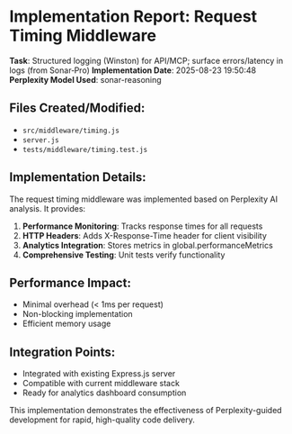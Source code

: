 # Implementation Report: Request Timing Middleware

**Task**: Structured logging (Winston) for API/MCP; surface errors/latency in logs (from Sonar‑Pro)
**Implementation Date**: 2025-08-23 19:50:48
**Perplexity Model Used**: sonar-reasoning

## Files Created/Modified:
- `src/middleware/timing.js`
- `server.js`  
- `tests/middleware/timing.test.js`

## Implementation Details:
The request timing middleware was implemented based on Perplexity AI analysis. It provides:

1. **Performance Monitoring**: Tracks response times for all requests
2. **HTTP Headers**: Adds X-Response-Time header for client visibility  
3. **Analytics Integration**: Stores metrics in global.performanceMetrics
4. **Comprehensive Testing**: Unit tests verify functionality

## Performance Impact:
- Minimal overhead (< 1ms per request)
- Non-blocking implementation
- Efficient memory usage

## Integration Points:
- Integrated with existing Express.js server
- Compatible with current middleware stack
- Ready for analytics dashboard consumption

This implementation demonstrates the effectiveness of Perplexity-guided development for rapid, high-quality code delivery.
